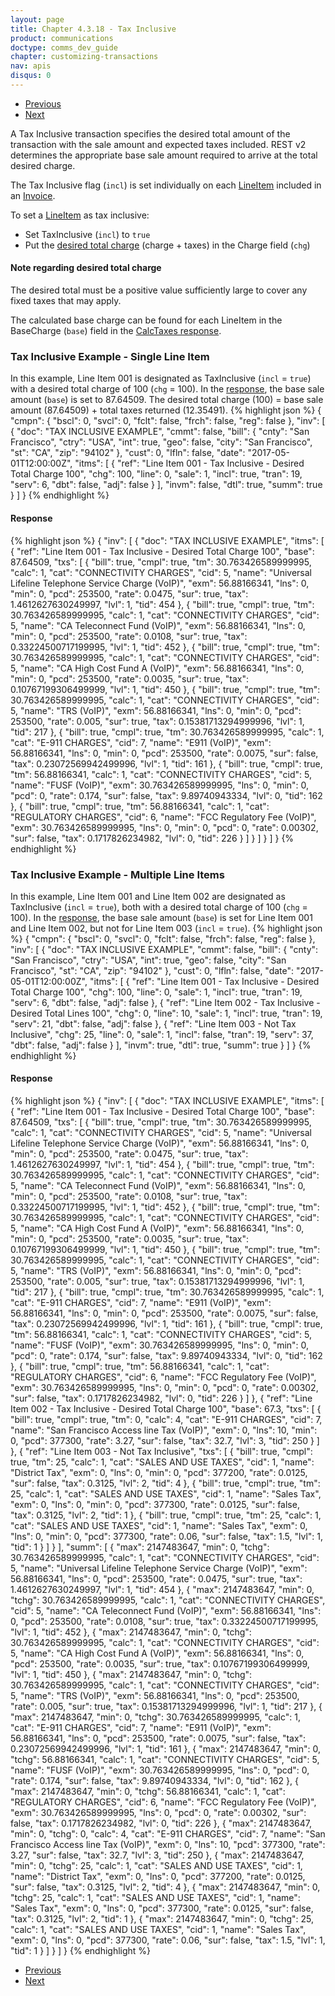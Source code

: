 ```yaml
---
layout: page
title: Chapter 4.3.18 - Tax Inclusive
product: communications
doctype: comms_dev_guide
chapter: customizing-transactions
nav: apis
disqus: 0
---
```


<ul class="pager">
  <li class="previous"><a href="/communications/dev-guide/customizing-transactions/sample-transactions/adjustment/"><i class="glyphicon glyphicon-chevron-left"></i>Previous</a></li>
  <li class="next"><a href="/communications/dev-guide/customizing-transactions/sample-transactions/displaying-tax-results/">Next<i class="glyphicon glyphicon-chevron-right"></i></a></li>
</ul>

A Tax Inclusive transaction specifies the desired total amount of the transaction with the sale amount and expected taxes included.  REST v2 determines the appropriate base sale amount required to arrive at the total desired charge.

The Tax Inclusive flag (<code>incl</code>) is set individually on each <a class="dev-guide-link" href="/communications/dev-guide/reference/line-item/">LineItem</a> included in an <a class="dev-guide-link" href="/communications/dev-guide/reference/invoice/">Invoice</a>.  

To set a <a class="dev-guide-link" href="/communications/dev-guide/reference/line-item/">LineItem</a> as tax inclusive:
<ul class="dev-guide-list">
  <li>Set TaxInclusive (<code>incl</code>) to <code>true</code></li>
  <li>Put the <a class="dev-guide-link" href="#dt_note">desired total charge</a> (charge + taxes) in the Charge field (<code>chg</code>)</li>
</ul>

<h4 id="dt_note">Note regarding desired total charge</h4>
The desired total must be a positive value sufficiently large to cover any fixed taxes that may apply.

The calculated base charge can be found for each LineItem in the BaseCharge (<code>base</code>) field in the <a class="dev-guide-link" href="/communications/dev-guide/reference/calc-taxes-response/">CalcTaxes response</a>.

<h3>Tax Inclusive Example - Single Line Item</h3>
In this example, Line Item 001 is designated as TaxInclusive (<code>incl</code> = <code>true</code>) with a desired total charge of 100 (<code>chg</code> = 100).  In the <a class="dev-guide-link" href="#response1">response</a>, the base sale amount (<code>base</code>) is set to 87.64509.  The desired total charge (100) = base sale amount (87.64509) + total taxes returned (12.35491).
{% highlight json %}
{
  "cmpn": {
    "bscl": 0,
    "svcl": 0,
    "fclt": false,
    "frch": false,
    "reg": false
  },
  "inv": [
    {
      "doc": "TAX INCLUSIVE EXAMPLE",
      "cmmt": false,
      "bill": {
        "cnty": "San Francisco",
        "ctry": "USA",
        "int": true,
        "geo": false,
        "city": "San Francisco",
        "st": "CA",
        "zip": "94102"
      },
      "cust": 0,
      "lfln": false,
      "date": "2017-05-01T12:00:00Z",
      "itms": [
        {
          "ref": "Line Item 001 - Tax Inclusive - Desired Total Charge 100",
          "chg": 100,
          "line": 0,
          "sale": 1,
          "incl": true,
          "tran": 19,
          "serv": 6,
          "dbt": false,
          "adj": false
        }
      ],
      "invm": false,
      "dtl": true,
      "summ": true
    }
  ]
}
{% endhighlight %}

<h4 id="response1">Response</h4>
{% highlight json %}
{
  "inv": [
    {
      "doc": "TAX INCLUSIVE EXAMPLE",
      "itms": [
        {
          "ref": "Line Item 001 - Tax Inclusive - Desired Total Charge 100",
          "base": 87.64509,
          "txs": [
            {
              "bill": true,
              "cmpl": true,
              "tm": 30.763426589999995,
              "calc": 1,
              "cat": "CONNECTIVITY CHARGES",
              "cid": 5,
              "name": "Universal Lifeline Telephone Service Charge (VoIP)",
              "exm": 56.88166341,
              "lns": 0,
              "min": 0,
              "pcd": 253500,
              "rate": 0.0475,
              "sur": true,
              "tax": 1.4612627630249997,
              "lvl": 1,
              "tid": 454
            },
            {
              "bill": true,
              "cmpl": true,
              "tm": 30.763426589999995,
              "calc": 1,
              "cat": "CONNECTIVITY CHARGES",
              "cid": 5,
              "name": "CA Teleconnect Fund (VoIP)",
              "exm": 56.88166341,
              "lns": 0,
              "min": 0,
              "pcd": 253500,
              "rate": 0.0108,
              "sur": true,
              "tax": 0.33224500717199995,
              "lvl": 1,
              "tid": 452
            },
            {
              "bill": true,
              "cmpl": true,
              "tm": 30.763426589999995,
              "calc": 1,
              "cat": "CONNECTIVITY CHARGES",
              "cid": 5,
              "name": "CA High Cost Fund A (VoIP)",
              "exm": 56.88166341,
              "lns": 0,
              "min": 0,
              "pcd": 253500,
              "rate": 0.0035,
              "sur": true,
              "tax": 0.10767199306499999,
              "lvl": 1,
              "tid": 450
            },
            {
              "bill": true,
              "cmpl": true,
              "tm": 30.763426589999995,
              "calc": 1,
              "cat": "CONNECTIVITY CHARGES",
              "cid": 5,
              "name": "TRS (VoIP)",
              "exm": 56.88166341,
              "lns": 0,
              "min": 0,
              "pcd": 253500,
              "rate": 0.005,
              "sur": true,
              "tax": 0.15381713294999996,
              "lvl": 1,
              "tid": 217
            },
            {
              "bill": true,
              "cmpl": true,
              "tm": 30.763426589999995,
              "calc": 1,
              "cat": "E-911 CHARGES",
              "cid": 7,
              "name": "E911 (VoIP)",
              "exm": 56.88166341,
              "lns": 0,
              "min": 0,
              "pcd": 253500,
              "rate": 0.0075,
              "sur": false,
              "tax": 0.23072569942499996,
              "lvl": 1,
              "tid": 161
            },
            {
              "bill": true,
              "cmpl": true,
              "tm": 56.88166341,
              "calc": 1,
              "cat": "CONNECTIVITY CHARGES",
              "cid": 5,
              "name": "FUSF (VoIP)",
              "exm": 30.763426589999995,
              "lns": 0,
              "min": 0,
              "pcd": 0,
              "rate": 0.174,
              "sur": false,
              "tax": 9.89740943334,
              "lvl": 0,
              "tid": 162
            },
            {
              "bill": true,
              "cmpl": true,
              "tm": 56.88166341,
              "calc": 1,
              "cat": "REGULATORY CHARGES",
              "cid": 6,
              "name": "FCC Regulatory Fee (VoIP)",
              "exm": 30.763426589999995,
              "lns": 0,
              "min": 0,
              "pcd": 0,
              "rate": 0.00302,
              "sur": false,
              "tax": 0.1717826234982,
              "lvl": 0,
              "tid": 226
            }
          ]
        }
      ]
    }
  ]
}
{% endhighlight %}

<h3>Tax Inclusive Example - Multiple Line Items</h3>
In this example, Line Item 001 and Line Item 002 are designated as TaxInclusive (<code>incl</code> = <code>true</code>), both with a desired total charge of 100 (<code>chg</code> = 100).  In the <a class="dev-guide-link" href="#response2">response</a>, the base sale amount (<code>base</code>) is set for Line Item 001 and Line Item 002, but not for Line Item 003 (<code>incl</code> = <code>true</code>).
{% highlight json %}
{
  "cmpn": {
    "bscl": 0,
    "svcl": 0,
    "fclt": false,
    "frch": false,
    "reg": false
  },
  "inv": [
    {
      "doc": "TAX INCLUSIVE EXAMPLE",
      "cmmt": false,
      "bill": {
        "cnty": "San Francisco",
        "ctry": "USA",
        "int": true,
        "geo": false,
        "city": "San Francisco",
        "st": "CA",
        "zip": "94102"
      },
      "cust": 0,
      "lfln": false,
      "date": "2017-05-01T12:00:00Z",
      "itms": [
        {
          "ref": "Line Item 001 - Tax Inclusive - Desired Total Charge 100",
          "chg": 100,
          "line": 0,
          "sale": 1,
          "incl": true,
          "tran": 19,
          "serv": 6,
          "dbt": false,
          "adj": false
        },
        {
          "ref": "Line Item 002 - Tax Inclusive - Desired Total Lines 100",
          "chg": 0,
          "line": 10,
          "sale": 1,
          "incl": true,
          "tran": 19,
          "serv": 21,
          "dbt": false,
          "adj": false
        },
        {
          "ref": "Line Item 003 - Not Tax Inclusive",
          "chg": 25,
          "line": 0,
          "sale": 1,
          "incl": false,
          "tran": 19,
          "serv": 37,
          "dbt": false,
          "adj": false
        }
      ],
      "invm": true,
      "dtl": true,
      "summ": true
    }
  ]
}
{% endhighlight %}

<h4 id="response2">Response</h4>
{% highlight json %}
{
  "inv": [
    {
      "doc": "TAX INCLUSIVE EXAMPLE",
      "itms": [
        {
          "ref": "Line Item 001 - Tax Inclusive - Desired Total Charge 100",
          "base": 87.64509,
          "txs": [
            {
              "bill": true,
              "cmpl": true,
              "tm": 30.763426589999995,
              "calc": 1,
              "cat": "CONNECTIVITY CHARGES",
              "cid": 5,
              "name": "Universal Lifeline Telephone Service Charge (VoIP)",
              "exm": 56.88166341,
              "lns": 0,
              "min": 0,
              "pcd": 253500,
              "rate": 0.0475,
              "sur": true,
              "tax": 1.4612627630249997,
              "lvl": 1,
              "tid": 454
            },
            {
              "bill": true,
              "cmpl": true,
              "tm": 30.763426589999995,
              "calc": 1,
              "cat": "CONNECTIVITY CHARGES",
              "cid": 5,
              "name": "CA Teleconnect Fund (VoIP)",
              "exm": 56.88166341,
              "lns": 0,
              "min": 0,
              "pcd": 253500,
              "rate": 0.0108,
              "sur": true,
              "tax": 0.33224500717199995,
              "lvl": 1,
              "tid": 452
            },
            {
              "bill": true,
              "cmpl": true,
              "tm": 30.763426589999995,
              "calc": 1,
              "cat": "CONNECTIVITY CHARGES",
              "cid": 5,
              "name": "CA High Cost Fund A (VoIP)",
              "exm": 56.88166341,
              "lns": 0,
              "min": 0,
              "pcd": 253500,
              "rate": 0.0035,
              "sur": true,
              "tax": 0.10767199306499999,
              "lvl": 1,
              "tid": 450
            },
            {
              "bill": true,
              "cmpl": true,
              "tm": 30.763426589999995,
              "calc": 1,
              "cat": "CONNECTIVITY CHARGES",
              "cid": 5,
              "name": "TRS (VoIP)",
              "exm": 56.88166341,
              "lns": 0,
              "min": 0,
              "pcd": 253500,
              "rate": 0.005,
              "sur": true,
              "tax": 0.15381713294999996,
              "lvl": 1,
              "tid": 217
            },
            {
              "bill": true,
              "cmpl": true,
              "tm": 30.763426589999995,
              "calc": 1,
              "cat": "E-911 CHARGES",
              "cid": 7,
              "name": "E911 (VoIP)",
              "exm": 56.88166341,
              "lns": 0,
              "min": 0,
              "pcd": 253500,
              "rate": 0.0075,
              "sur": false,
              "tax": 0.23072569942499996,
              "lvl": 1,
              "tid": 161
            },
            {
              "bill": true,
              "cmpl": true,
              "tm": 56.88166341,
              "calc": 1,
              "cat": "CONNECTIVITY CHARGES",
              "cid": 5,
              "name": "FUSF (VoIP)",
              "exm": 30.763426589999995,
              "lns": 0,
              "min": 0,
              "pcd": 0,
              "rate": 0.174,
              "sur": false,
              "tax": 9.89740943334,
              "lvl": 0,
              "tid": 162
            },
            {
              "bill": true,
              "cmpl": true,
              "tm": 56.88166341,
              "calc": 1,
              "cat": "REGULATORY CHARGES",
              "cid": 6,
              "name": "FCC Regulatory Fee (VoIP)",
              "exm": 30.763426589999995,
              "lns": 0,
              "min": 0,
              "pcd": 0,
              "rate": 0.00302,
              "sur": false,
              "tax": 0.1717826234982,
              "lvl": 0,
              "tid": 226
            }
          ]
        },
        {
          "ref": "Line Item 002 - Tax Inclusive - Desired Total Charge 100",
          "base": 67.3,
          "txs": [
            {
              "bill": true,
              "cmpl": true,
              "tm": 0,
              "calc": 4,
              "cat": "E-911 CHARGES",
              "cid": 7,
              "name": "San Francisco Access line Tax (VoIP)",
              "exm": 0,
              "lns": 10,
              "min": 0,
              "pcd": 377300,
              "rate": 3.27,
              "sur": false,
              "tax": 32.7,
              "lvl": 3,
              "tid": 250
            }
          ]
        },
        {
          "ref": "Line Item 003 - Not Tax Inclusive",
          "txs": [
            {
              "bill": true,
              "cmpl": true,
              "tm": 25,
              "calc": 1,
              "cat": "SALES AND USE TAXES",
              "cid": 1,
              "name": "District Tax",
              "exm": 0,
              "lns": 0,
              "min": 0,
              "pcd": 377200,
              "rate": 0.0125,
              "sur": false,
              "tax": 0.3125,
              "lvl": 2,
              "tid": 4
            },
            {
              "bill": true,
              "cmpl": true,
              "tm": 25,
              "calc": 1,
              "cat": "SALES AND USE TAXES",
              "cid": 1,
              "name": "Sales Tax",
              "exm": 0,
              "lns": 0,
              "min": 0,
              "pcd": 377300,
              "rate": 0.0125,
              "sur": false,
              "tax": 0.3125,
              "lvl": 2,
              "tid": 1
            },
            {
              "bill": true,
              "cmpl": true,
              "tm": 25,
              "calc": 1,
              "cat": "SALES AND USE TAXES",
              "cid": 1,
              "name": "Sales Tax",
              "exm": 0,
              "lns": 0,
              "min": 0,
              "pcd": 377300,
              "rate": 0.06,
              "sur": false,
              "tax": 1.5,
              "lvl": 1,
              "tid": 1
            }
          ]
        }
      ],
      "summ": [
        {
          "max": 2147483647,
          "min": 0,
          "tchg": 30.763426589999995,
          "calc": 1,
          "cat": "CONNECTIVITY CHARGES",
          "cid": 5,
          "name": "Universal Lifeline Telephone Service Charge (VoIP)",
          "exm": 56.88166341,
          "lns": 0,
          "pcd": 253500,
          "rate": 0.0475,
          "sur": true,
          "tax": 1.4612627630249997,
          "lvl": 1,
          "tid": 454
        },
        {
          "max": 2147483647,
          "min": 0,
          "tchg": 30.763426589999995,
          "calc": 1,
          "cat": "CONNECTIVITY CHARGES",
          "cid": 5,
          "name": "CA Teleconnect Fund (VoIP)",
          "exm": 56.88166341,
          "lns": 0,
          "pcd": 253500,
          "rate": 0.0108,
          "sur": true,
          "tax": 0.33224500717199995,
          "lvl": 1,
          "tid": 452
        },
        {
          "max": 2147483647,
          "min": 0,
          "tchg": 30.763426589999995,
          "calc": 1,
          "cat": "CONNECTIVITY CHARGES",
          "cid": 5,
          "name": "CA High Cost Fund A (VoIP)",
          "exm": 56.88166341,
          "lns": 0,
          "pcd": 253500,
          "rate": 0.0035,
          "sur": true,
          "tax": 0.10767199306499999,
          "lvl": 1,
          "tid": 450
        },
        {
          "max": 2147483647,
          "min": 0,
          "tchg": 30.763426589999995,
          "calc": 1,
          "cat": "CONNECTIVITY CHARGES",
          "cid": 5,
          "name": "TRS (VoIP)",
          "exm": 56.88166341,
          "lns": 0,
          "pcd": 253500,
          "rate": 0.005,
          "sur": true,
          "tax": 0.15381713294999996,
          "lvl": 1,
          "tid": 217
        },
        {
          "max": 2147483647,
          "min": 0,
          "tchg": 30.763426589999995,
          "calc": 1,
          "cat": "E-911 CHARGES",
          "cid": 7,
          "name": "E911 (VoIP)",
          "exm": 56.88166341,
          "lns": 0,
          "pcd": 253500,
          "rate": 0.0075,
          "sur": false,
          "tax": 0.23072569942499996,
          "lvl": 1,
          "tid": 161
        },
        {
          "max": 2147483647,
          "min": 0,
          "tchg": 56.88166341,
          "calc": 1,
          "cat": "CONNECTIVITY CHARGES",
          "cid": 5,
          "name": "FUSF (VoIP)",
          "exm": 30.763426589999995,
          "lns": 0,
          "pcd": 0,
          "rate": 0.174,
          "sur": false,
          "tax": 9.89740943334,
          "lvl": 0,
          "tid": 162
        },
        {
          "max": 2147483647,
          "min": 0,
          "tchg": 56.88166341,
          "calc": 1,
          "cat": "REGULATORY CHARGES",
          "cid": 6,
          "name": "FCC Regulatory Fee (VoIP)",
          "exm": 30.763426589999995,
          "lns": 0,
          "pcd": 0,
          "rate": 0.00302,
          "sur": false,
          "tax": 0.1717826234982,
          "lvl": 0,
          "tid": 226
        },
        {
          "max": 2147483647,
          "min": 0,
          "tchg": 0,
          "calc": 4,
          "cat": "E-911 CHARGES",
          "cid": 7,
          "name": "San Francisco Access line Tax (VoIP)",
          "exm": 0,
          "lns": 10,
          "pcd": 377300,
          "rate": 3.27,
          "sur": false,
          "tax": 32.7,
          "lvl": 3,
          "tid": 250
        },
        {
          "max": 2147483647,
          "min": 0,
          "tchg": 25,
          "calc": 1,
          "cat": "SALES AND USE TAXES",
          "cid": 1,
          "name": "District Tax",
          "exm": 0,
          "lns": 0,
          "pcd": 377200,
          "rate": 0.0125,
          "sur": false,
          "tax": 0.3125,
          "lvl": 2,
          "tid": 4
        },
        {
          "max": 2147483647,
          "min": 0,
          "tchg": 25,
          "calc": 1,
          "cat": "SALES AND USE TAXES",
          "cid": 1,
          "name": "Sales Tax",
          "exm": 0,
          "lns": 0,
          "pcd": 377300,
          "rate": 0.0125,
          "sur": false,
          "tax": 0.3125,
          "lvl": 2,
          "tid": 1
        },
        {
          "max": 2147483647,
          "min": 0,
          "tchg": 25,
          "calc": 1,
          "cat": "SALES AND USE TAXES",
          "cid": 1,
          "name": "Sales Tax",
          "exm": 0,
          "lns": 0,
          "pcd": 377300,
          "rate": 0.06,
          "sur": false,
          "tax": 1.5,
          "lvl": 1,
          "tid": 1
        }
      ]
    }
  ]
}
{% endhighlight %}

<ul class="pager">
  <li class="previous"><a href="/communications/dev-guide/customizing-transactions/sample-transactions/adjustment/"><i class="glyphicon glyphicon-chevron-left"></i>Previous</a></li>
  <li class="next"><a href="/communications/dev-guide/customizing-transactions/sample-transactions/displaying-tax-results/">Next<i class="glyphicon glyphicon-chevron-right"></i></a></li>
</ul>